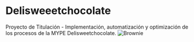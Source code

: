 # Delisweeetchocolate
Proyecto de Titulación - Implementación, automatización y optimización de los procesos de la MYPE Delisweetchocolate.
![Brownie]([[https://myoctocat.com/assets/images/base-octocat.svg](https://cdn.discordapp.com/attachments/604403312829136907/978009134538571786/logo.png](https://cdn.discordapp.com/attachments/604403312829136907/978009134538571786/logo.png)))

